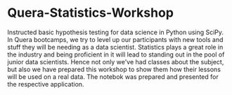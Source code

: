 # Quera-Statistics-Workshop
Instructed basic hypothesis testing for data science in Python using SciPy.
In Quera bootcamps, we try to level up our participants with new tools and stuff they will be needing as a data scientist.
Statistics plays a great role in the industry and being proficient in it will lead to standing out in the pool of junior data scientists. Hence not only we've had classes about the subject, but also we have prepared this workshop to show them how their lessons will be used on a real data.
The notebok was prepared and presented for the respective application.
